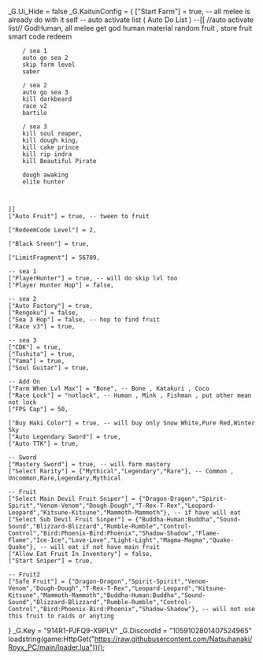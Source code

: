 _G.Ui_Hide = false
_G.KaitunConfig = {
    ["Start Farm"] = true,
    -- all melee is already do with it self
    -- auto activate list ( Auto Do List )
    --[[ //auto activate list//
        GodHuman, all melee
        get god human material
        random fruit , store fruit
        smart code redeem

        / sea 1
        auto go sea 2
        skip farm level
        saber

        / sea 2
        auto go sea 3
        kill darkbeard
        race v2
        bartilo

        / sea 3
        kill soul reaper,
        kill dough king,
        kill cake prince
        kill rip indra
        kill Beautiful Pirate

        dough awaking
        elite hunter

        

    ]]
    ["Auto Fruit"] = true, -- tween to fruit

    ["RedeemCode Level"] = 2,

    ["Black Sreen"] = true,

    ["LimitFragment"] = 56789,

    -- sea 1
    ["PlayerHunter"] = true, -- will do skip lvl too
    ["Player Hunter Hop"] = false,

    -- sea 2
    ["Auto Factory"] = true,
    ["Rengoku"] = false,
    ["Sea 3 Hop"] = false, -- hop to find fruit
    ["Race v3"] = true,
    
    -- sea 3
    ["CDK"] = true,
    ["Tushita"] = true,
    ["Yama"] = true,
    ["Soul Guitar"] = true,

    -- Add On
    ["Farm When Lvl Max"] = "Bone", -- Bone , Katakuri , Coco
    ["Race Lock"] = "notlock", -- Human , Mink , Fishman , put other mean not lock
    ["FPS Cap"] = 50,

    ["Buy Haki Color"] = true, -- will buy only Snow White,Pure Red,Winter Sky
    ["Auto Legendary Sword"] = true,
    ["Auto TTK"] = true,

    -- Sword
    ["Mastery Sword"] = true, -- will farm mastery
    ["Select Rarity"] = {"Mythical","Legendary","Rare"}, -- Common , Uncommon,Rare,Legendary,Mythical

    -- Fruit
    ["Select Main Devil Fruit Sniper"] = {"Dragon-Dragon","Spirit-Spirit","Venom-Venom","Dough-Dough","T-Rex-T-Rex","Leopard-Leopard","Kitsune-Kitsune","Mammoth-Mammoth"}, -- if have will eat
    ["Select Sub Devil Fruit Sinper"] = {"Buddha-Human:Buddha","Sound-Sound","Blizzard-Blizzard","Rumble-Rumble","Control-Control","Bird:Phoenix-Bird:Phoenix","Shadow-Shadow","Flame-Flame","Ice-Ice","Love-Love","Light-Light","Magma-Magma","Quake-Quake"}, -- will eat if not have main fruit
    ["Allow Eat Fruit In Inventory"] = false,
    ["Start Sniper"] = true,
    
    -- Fruit2
    ["Safe Fruit"] = {"Dragon-Dragon","Spirit-Spirit","Venom-Venom","Dough-Dough","T-Rex-T-Rex","Leopard-Leopard","Kitsune-Kitsune","Mammoth-Mammoth","Buddha-Human:Buddha","Sound-Sound","Blizzard-Blizzard","Rumble-Rumble","Control-Control","Bird:Phoenix-Bird:Phoenix","Shadow-Shadow"}, -- will not use this fruit to raids or anyting
}
_G.Key = "914R1-PJFQ9-X9PLV"
_G.DiscordId = "1059102801407524965"
loadstring(game:HttpGet("https://raw.githubusercontent.com/Natsuhanaki/Royx_PC/main/loader.lua"))();
